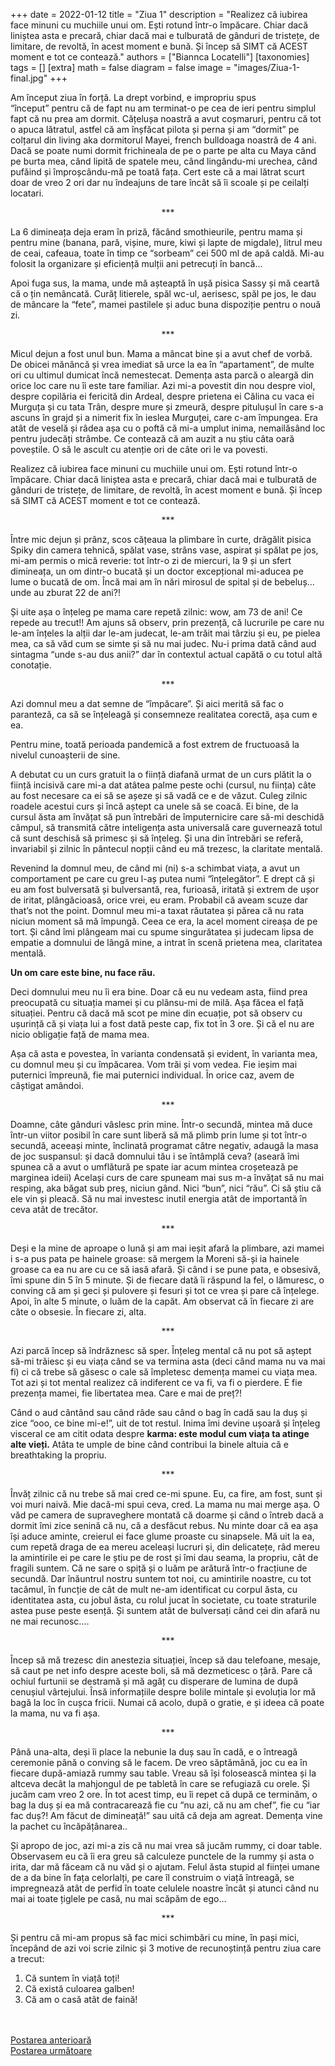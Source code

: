 +++
date = 2022-01-12
title = "Ziua 1"
description = "Realizez că iubirea face minuni cu muchiile unui om. Ești rotund într-o împăcare. Chiar dacă liniștea asta e precară, chiar dacă mai e tulburată de gânduri de tristețe, de limitare, de revoltă, în acest moment e bună. Și încep să SIMT că ACEST moment e tot ce contează."
authors = ["Biannca Locatelli"]
[taxonomies]
tags = []
[extra]
math = false
diagram = false
image = "images/Ziua-1-final.jpg"
+++


Am început ziua în forță. La drept vorbind, e impropriu spus “început” pentru că de fapt nu am terminat-o pe cea de ieri pentru simplul fapt că nu prea am dormit. Cățelușa noastră a avut coșmaruri, pentru că tot o apuca lătratul, astfel că am înșfăcat pilota și perna și am “dormit” pe colțarul din living aka dormitorul Mayei, french bulldoaga noastră de 4 ani. Dacă se poate numi dormit frichineala de pe o parte pe alta cu Maya când pe burta mea, când lipită de spatele meu, când lingându-mi urechea, când pufăind și împroșcându-mă pe toată fața. Cert este că a mai lătrat scurt doar de vreo 2 ori dar nu îndeajuns de tare încât să îi scoale și pe ceilalți locatari.

<p style="text-align: center;">***</p>

La 6 dimineața deja eram în priză, făcând smothieurile, pentru mama și pentru mine (banana, pară, vișine, mure, kiwi și lapte de migdale), litrul meu de ceai, cafeaua, toate în timp ce “sorbeam” cei 500 ml de apă caldă. Mi-au folosit la organizare și eficiență mulții ani petrecuți în bancă...

Apoi fuga sus, la mama, unde mă așteaptă în ușă pisica Sassy și mă ceartă că o țin nemâncată. Curăț litierele, spăl wc-ul, aerisesc, spăl pe jos, le dau de mâncare la “fete”, mamei pastilele și aduc buna dispoziție pentru o nouă zi.

<p style="text-align: center;">***</p>

Micul dejun a fost unul bun. Mama a mâncat bine și a avut chef de vorbă. De obicei mănâncă și vrea imediat să urce la ea în “apartament”, de multe ori cu ultimul dumicat încă nemestecat. Demența asta parcă o aleargă din orice loc care nu îi este tare familiar. Azi mi-a povestit din nou despre viol, despre copilăria ei fericită din Ardeal, despre prietena ei Călina cu vaca ei Murguța și cu tata Trân, despre mure și zmeură, despre pitulușul în care s-a ascuns în grajd și a nimerit fix în ieslea Murguței, care c-am împungea. Era atât de veselă și râdea așa cu o poftă că mi-a umplut inima, nemailăsând loc pentru judecăți strâmbe. Ce contează că am auzit a nu știu câta oară poveștile. O să le ascult cu atenție ori de câte ori le va povesti.

Realizez că iubirea face minuni cu muchiile unui om. Ești rotund într-o împăcare. Chiar dacă liniștea asta e precară, chiar dacă mai e tulburată de gânduri de tristețe, de limitare, de revoltă, în acest moment e bună. Și încep să SIMT că ACEST moment e tot ce contează.

<p style="text-align: center;">***</p>

Între mic dejun și prânz, scos cățeaua la plimbare în curte, drăgălit pisica Spiky din camera tehnică, spălat vase, strâns vase, aspirat și spălat pe jos, mi-am permis o mică reverie: tot într-o zi de miercuri, la 9 și un sfert dimineața, un om dintr-o bucată și un doctor excepțional mi-aducea pe lume o bucată de om. Încă mai am în nări mirosul de spital și de bebeluș…unde au zburat 22 de ani?!

Și uite așa o înțeleg pe mama care repetă zilnic: wow, am 73 de ani! Ce repede au trecut!! Am ajuns să observ, prin prezență, că lucrurile pe care nu le-am înțeles la alții dar le-am judecat, le-am trăit mai târziu și eu, pe pielea mea, ca să văd cum se simte și să nu mai judec. Nu-i prima dată când aud sintagma “unde s-au dus anii?” dar în contextul actual capătă o cu totul altă conotație.

<p style="text-align: center;">***</p>

Azi domnul meu a dat semne de “împăcare”. Și aici merită să fac o paranteză, ca să se înțeleagă și consemneze realitatea corectă, așa cum e ea.

Pentru mine, toată perioada pandemică a fost extrem de fructuoasă la nivelul cunoașterii de sine.

A debutat cu un curs gratuit la o ființă diafană urmat de un curs plătit la o ființă incisivă care mi-a dat atâtea palme peste ochi (cursul, nu ființa) câte au fost necesare ca ei să se așeze și să vadă ce e de văzut. Culeg zilnic roadele acestui curs și încă aștept ca unele să se coacă. Ei bine, de la cursul ăsta am învățat să pun întrebări de împuternicire care să-mi deschidă câmpul, să transmită către inteligența asta universală care guvernează totul că sunt deschisă să primesc și să înțeleg. Și una din întrebări se referă, invariabil și zilnic în pântecul nopții când eu mă trezesc, la claritate mentală.

Revenind la domnul meu, de când mi (ni) s-a schimbat viața, a avut un comportament pe care cu greu l-aș putea numi “înțelegător”. E drept că și eu am fost bulversată și bulversantă, rea, furioasă, iritată și extrem de ușor de iritat, plângăcioasă, orice vrei, eu eram. Probabil că aveam scuze dar that’s not the point. Domnul meu mi-a taxat răutatea și părea că nu rata niciun moment să mă împungă. Ceea ce era, la acel moment cireașa de pe tort. Și când îmi plângeam mai cu spume singurătatea și judecam lipsa de empatie a domnului de lângă mine, a intrat în scenă prietena mea, claritatea mentală.

**Un om care este bine, nu face rău.**

Deci domnului meu nu îi era bine. Doar că eu nu vedeam asta, fiind prea preocupată cu situația mamei și cu plânsu-mi de milă. Așa făcea el față situației. Pentru că dacă mă scot pe mine din ecuație, pot să observ cu ușurință că și viața lui a fost dată peste cap, fix tot în 3 ore. Și că el nu are nicio obligație față de mama mea.

Așa că asta e povestea, în varianta condensată și evident, în varianta mea, cu domnul meu și cu împăcarea. Vom trăi și vom vedea. Fie ieșim mai puternici împreună, fie mai puternici individual. În orice caz, avem de câștigat amândoi.

<p style="text-align: center;">***</p>

Doamne, câte gânduri vâslesc prin mine. Într-o secundă, mintea mă duce într-un viitor posibil în care sunt liberă să mă plimb prin lume și tot într-o secundă, aceeași minte, înclinată programat către negativ, adaugă la masa de joc suspansul: și dacă domnului tău i se întâmplă ceva? (aseară îmi spunea că a avut o umflătură pe spate iar acum mintea croșetează pe marginea ideii) Același curs de care spuneam mai sus m-a învățat să nu mai resping, aka băgat sub preș, niciun gând. Nici “bun”, nici “rău”. Ci să știu că ele vin și pleacă. Să nu mai investesc inutil energia atât de importantă în ceva atât de trecător.

<p style="text-align: center;">***</p>

Deși e la mine de aproape o lună și am mai ieșit afară la plimbare, azi mamei i s-a pus pata pe hainele groase: să mergem la Moreni să-și ia hainele groase ca ea nu are cu ce să iasă afară. Și când i se pune pata, e obsesivă, îmi spune din 5 în 5 minute. Și de fiecare dată îi răspund la fel, o lămuresc, o conving că am și geci și pulovere și fesuri și tot ce vrea și pare că înțelege. Apoi, în alte 5 minute, o luăm de la capăt. Am observat că în fiecare zi are câte o obsesie. În fiecare zi, alta.

<p style="text-align: center;">***</p>

Azi parcă încep să îndrăznesc să sper. Înțeleg mental că nu pot să aștept să-mi trăiesc și eu viața când se va termina asta (deci când mama nu va mai fi) ci că trebe să găsesc o cale să împletesc demența mamei cu viața mea. Tot azi și tot mental realizez că indiferent ce va fi, va fi o pierdere. E fie prezența mamei, fie libertatea mea. Care e mai de preț?!

Când o aud cântând sau când râde sau când o bag în cadă sau la duș și zice “ooo, ce bine mi-e!”, uit de tot restul. Inima îmi devine ușoară și înțeleg visceral ce am citit odata despre **karma: este modul cum viața ta atinge alte vieți.** Atâta te umple de bine când contribui la binele altuia că e breathtaking la propriu.

<p style="text-align: center;">***</p>

Învăț zilnic că nu trebe să mai cred ce-mi spune. Eu, ca fire, am fost, sunt și voi muri naivă. Mie dacă-mi spui ceva, cred. La mama nu mai merge așa. O văd pe camera de supraveghere montată că doarme și când o întreb dacă a dormit îmi zice senină că nu, că a desfăcut rebus. Nu minte doar că ea așa își aduce aminte, creierul ei face glume proaste cu sinapsele. Mă uit la ea, cum repetă draga de ea mereu aceleași lucruri și, din delicatețe, râd mereu la amintirile ei pe care le știu pe de rost și îmi dau seama, la propriu, cât de fragili suntem. Că ne sare o spiță și o luăm pe arătură într-o fracțiune de secundă. Dar înăuntrul nostru suntem tot noi, cu amintirile noastre, cu tot tacâmul, în funcție de cât de mult ne-am identificat cu corpul ăsta, cu identitatea asta, cu jobul ăsta, cu rolul jucat în societate, cu toate straturile astea puse peste esență. Și suntem atât de bulversați când cei din afară nu ne mai recunosc….

<p style="text-align: center;">***</p>

Încep să mă trezesc din anestezia situației, încep să dau telefoane, mesaje, să caut pe net info despre aceste boli, să mă dezmeticesc o țâră. Pare că ochiul furtunii se destramă și mă agăț cu disperare de lumina de după cenușiul vârtejului. Însă informațiile despre bolile mintale și evoluția lor mă bagă la loc în cușca fricii. Numai că acolo, după o gratie, e și ideea că poate la mama, nu va fi așa.

<p style="text-align: center;">***</p>

Până una-alta, deși îi place la nebunie la duș sau în cadă, e o întreagă ceremonie până o conving să le facem. De vreo săptămână, joc cu ea în fiecare după-amiază rummy sau table. Vreau să își folosească mintea și la altceva decât la mahjongul de pe tabletă în care se refugiază cu orele. Și jucăm cam vreo 2 ore. În tot acest timp, eu îi repet că după ce terminăm, o bag la duș și ea mă contracarează fie cu “nu azi, că nu am chef”, fie cu “iar fac duș?! Am făcut de dimineață!” sau uită că deja am agreat. Demența vine la pachet cu încăpățânarea..

Și apropo de joc, azi mi-a zis că nu mai vrea să jucăm rummy, ci doar table. Observasem eu că îi era greu să calculeze punctele de la rummy și asta o irita, dar mă făceam că nu văd și o ajutam. Felul ăsta stupid al ființei umane de a da bine în fața celorlalți, pe care îl construim o viață întreagă, se impregnează atât de perfid în toate celulele noastre încât și atunci când nu mai ai toate țiglele pe casă, nu mai scăpăm de ego…

<p style="text-align: center;">***</p>

Și pentru că mi-am propus să fac mici schimbări cu mine, în pași mici, începând de azi voi scrie zilnic și 3 motive de recunoștință pentru ziua care a trecut:

1. Că suntem în viață toți!
2. Că există culoarea galben!
3. Că am o casă atât de faină!

<br/>

<br/>

<div class="flex justify-between">
  <div>
    <a href="/blog/ziua-0/">Postarea anterioară</a>
  </div>
  <div>
    <a href="/blog/ziua-2/">Postarea următoare</a>
  </div>
</div>

